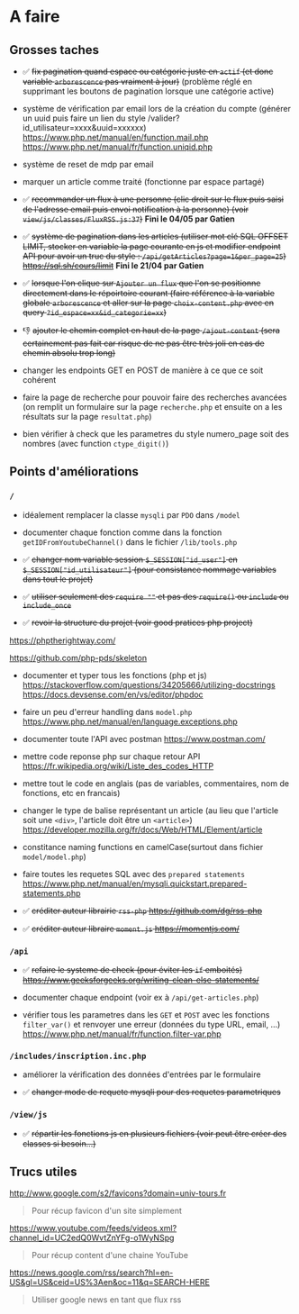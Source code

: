 # A faire

## Grosses taches

- ✅ ~~fix pagination quand espace ou catégorie juste en `actif` (et donc variable `arborescence` pas vraiment à jour)~~ (problème réglé en supprimant les boutons de pagination lorsque une catégorie active)

- système de vérification par email lors de la création du compte (générer un uuid puis faire un lien du style /valider?id_utilisateur=xxxx&uuid=xxxxxx)
https://www.php.net/manual/en/function.mail.php
https://www.php.net/manual/fr/function.uniqid.php

- système de reset de mdp par email

- marquer un article comme traité (fonctionne par espace partagé)

- ✅ ~~recommander un flux à une personne (clic droit sur le flux puis saisi de l'adresse email puis envoi notification à la personne) (voir  `view/js/classes/FluxRSS.js:37`)~~ **Fini le 04/05 par Gatien**

- ✅ ~~système de pagination dans les articles (utiliser mot clé SQL OFFSET LIMIT, stocker en variable la page courante en js et modifier endpoint API pour avoir un truc du style : `/api/getArticles?page=1&per_page=25`)
https://sql.sh/cours/limit~~ **Fini le 21/04 par Gatien** 

- ✅ ~~lorsque l'on clique sur `Ajouter un flux` que l'on se positionne directement dans le répoirtoire courant (faire référence à la variable globale `arborescence` et aller sur la page `choix-content.php` avec en query `?id_espace=xx&id_categorie=xx`)~~
  
- 👎 ~~ajouter le chemin complet en haut de la page `/ajout-content` (sera certainement pas fait car risque de ne pas être très joli en cas de chemin absolu trop long)~~

- changer les endpoints GET en POST de manière à ce que ce soit cohérent

- faire la page de recherche pour pouvoir faire des recherches avancées (on remplit un formulaire sur la page `recherche.php` et ensuite on a les résultats sur la page `resultat.php`)

- bien vérifier à check que les parametres du style numero_page soit des nombres (avec function `ctype_digit()`)

## Points d'améliorations

### `/`

- idéalement remplacer la classe `mysqli` par `PDO` dans `/model`

- documenter chaque fonction comme dans la fonction `getIDFromYoutubeChannel()` dans le fichier `/lib/tools.php`

- ✅ ~~changer nom variable session `$_SESSION["id_user"]` en `$_SESSION["id_utilisateur"]` (pour consistance nommage variables dans tout le projet)~~

- ✅ ~~utiliser seulement des `require ""` et pas des `require()` ou `include` ou `include_once`~~

- ✅ ~~revoir la structure du projet (voir good pratices php project)~~

https://phptherightway.com/

https://github.com/php-pds/skeleton

- documenter et typer tous les fonctions (php et js)
https://stackoverflow.com/questions/34205666/utilizing-docstrings
https://docs.devsense.com/en/vs/editor/phpdoc

- faire un peu d'erreur handling dans `model.php`
https://www.php.net/manual/en/language.exceptions.php

- documenter toute l'API avec postman
https://www.postman.com/

- mettre code reponse php sur chaque retour API
https://fr.wikipedia.org/wiki/Liste_des_codes_HTTP

- mettre tout le code en anglais (pas de variables, commentaires, nom de fonctions, etc en francais)

- changer le type de balise représentant un article (au lieu que l'article soit une `<div>`, l'article doit être un `<article>`)
https://developer.mozilla.org/fr/docs/Web/HTML/Element/article

- constitance naming functions en camelCase(surtout dans fichier `model/model.php`)

- faire toutes les requetes SQL avec des `prepared statements`
https://www.php.net/manual/en/mysqli.quickstart.prepared-statements.php

- ✅ ~~créditer auteur librairie `rss-php`
https://github.com/dg/rss-php~~

- ✅ ~~créditer auteur libraire `moment.js`
https://momentjs.com/~~


### `/api`
- ✅ ~~refaire le systeme de check (pour éviter les `if` emboités)
https://www.geeksforgeeks.org/writing-clean-else-statements/~~

- documenter chaque endpoint (voir ex à `/api/get-articles.php`)

- vérifier tous les parametres dans les `GET` et `POST` avec les fonctions `filter_var()` et renvoyer une erreur (données du type URL, email, ...)
https://www.php.net/manual/fr/function.filter-var.php

### `/includes/inscription.inc.php`
- améliorer la vérification des données d'entrées par le formulaire

- ✅ ~~changer mode de requete mysqli pour des requetes parametriques~~

### `/view/js`
- ✅ ~~répartir les fonctions js en plusieurs fichiers (voir peut être créer des classes si besoin...)~~


## Trucs utiles

http://www.google.com/s2/favicons?domain=univ-tours.fr
> Pour récup favicon d'un site simplement

https://www.youtube.com/feeds/videos.xml?channel_id=UC2edQ0WvtZnYFg-o1WyNSpg
> Pour récup content d'une chaine YouTube

https://news.google.com/rss/search?hl=en-US&gl=US&ceid=US%3Aen&oc=11&q=SEARCH-HERE
> Utiliser google news en tant que flux rss